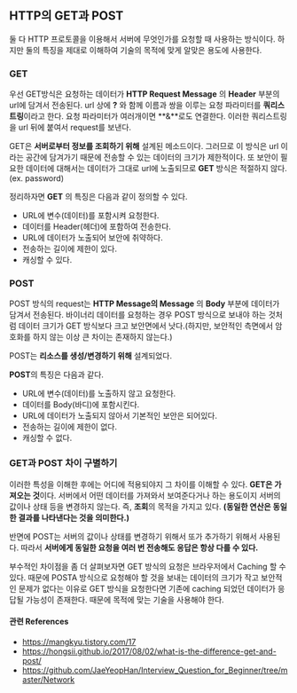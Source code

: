 ## HTTP의 GET과 POST

둘 다 HTTP 프로토콜을 이용해서 서버에 무엇인가를 요청할 때 사용하는 방식이다. 하지만 둘의 특징을 제대로 이해하여 기술의 목적에 맞게 알맞은 용도에 사용한다.

### GET

우선 GET방식은 요청하는 데이터가 **HTTP Request Message** 의 **Header** 부분의 url에 담겨서 전송된다. url 상에 **?** 와 함께 이름과 쌍을 이루는 요청 파라미터를 **쿼리스트링**이라고 한다. 요청 파라미터가 여러개이면 **&**로도 연결한다. 이러한 쿼리스트링을 url 뒤에 붙여서 request를 보낸다.

GET은 **서버로부터 정보를 조회하기 위해** 설계된 메소드이다. 그러므로 이 방식은 url 이라는 공간에 담겨가기 때문에 전송할 수 있는 데이터의 크기가 제한적이다. 또 보안이 필요한 데이터에 대해서는 데이터가 그대로 url에 노출되므로 **GET** 방식은 적절하지 않다.(ex. password)

정리하자면 **GET** 의 특징은 다음과 같이 정의할 수 있다.

- URL에 변수(데이터)를 포함시켜 요청한다.
- 데이터를 Header(헤더)에 포함하여 전송한다.
- URL에 데이터가 노출되어  보안에 취약하다.
- 전송하는 길이에 제한이 있다.
- 캐싱할 수 있다.

### POST

POST 방식의 request는 **HTTP Message의 Message** 의 **Body** 부분에 데이터가 담겨서 전송된다. 바이너리 데이터를 요청하는 경우 POST 방식으로 보내야 하는 것처럼 데이터 크기가 GET 방식보다 크고 보안면에서 낫다.(하지만, 보안적인 측면에서 암호화를 하지 않는 이상 큰 차이는 존재하지 않는다.)

POST는 **리소스를 생성/변경하기 위해** 설계되었다.

**POST**의 특징은 다음과 같다.

- URL에 변수(데이터)를 노출하지 않고 요청한다.
- 데이터를 Body(바디)에 포함시킨다.
- URL에 데이터가 노출되지 않아서 기본적인 보안은 되어있다.
- 전송하는 길이에 제한이 없다.
- 캐싱할 수 없다.

### GET과 POST 차이 구별하기

이러한 특성을 이해한 후에는 어디에 적용되야지 그 차이를 이해할 수 있다. **GET은 가져오는 것**이다. 서버에서 어떤 데이터를 가져와서 보여준다거나 하는 용도이지 서버의 값이나 상태 등을 변경하지 않는다. 즉, **조회**의 목적을 가지고 있다. **(동일한 연산은 동일한 결과를 나타낸다는 것을 의미한다.)** 

반면에 POST는 서버의 값이나 상태를 변경하기 위해서 또가 추가하기 위해서 사용된다. 따라서 **서버에게 동일한 요청을 여러 번 전송해도 응답은 항상 다를 수 있다.**

부수적인 차이점을 좀 더 살펴보자면 GET 방식의 요청은 브라우저에서 Caching 할 수 있다. 때문에 POSTA 방식으로 요청해야 할 것을 보내는 데이터의 크기가 작고 보안적인 문제가 없다는 이유로 GET 방식을 요청한다면 기존에 caching 되었던 데이터가 응답될 가능성이 존재한다. 때문에 목적에 맞는 기술을 사용해야 한다.

#### 관련 References

- https://mangkyu.tistory.com/17
- https://hongsii.github.io/2017/08/02/what-is-the-difference-get-and-post/
- https://github.com/JaeYeopHan/Interview_Question_for_Beginner/tree/master/Network

